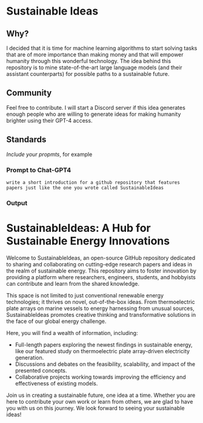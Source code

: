 # Sustainable Ideas

## Why?
I decided that it is time for machine learning algorithms to start solving tasks that are of more importance than making money and that will empower humanity through this wonderful technology.  The idea behind this repository is to mine state-of-the-art large language models (and their assistant counterparts) for possible paths to a sustainable future.

## Community

Feel free to contribute.  I will start a Discord server if this idea generates enough people who are willing to generate ideas for making humanity brighter using their GPT-4 access.

## Standards

*Include your propmts*, for example

### Prompt to Chat-GPT4
```write a short introduction for a github repository that features papers just like the one you wrote called SustainableIdeas```

### Output

# SustainableIdeas: A Hub for Sustainable Energy Innovations

Welcome to SustainableIdeas, an open-source GitHub repository dedicated to sharing and collaborating on cutting-edge research papers and ideas in the realm of sustainable energy. This repository aims to foster innovation by providing a platform where researchers, engineers, students, and hobbyists can contribute and learn from the shared knowledge.

This space is not limited to just conventional renewable energy technologies; it thrives on novel, out-of-the-box ideas. From thermoelectric plate arrays on marine vessels to energy harnessing from unusual sources, SustainableIdeas promotes creative thinking and transformative solutions in the face of our global energy challenge.

Here, you will find a wealth of information, including:

- Full-length papers exploring the newest findings in sustainable energy, like our featured study on thermoelectric plate array-driven electricity generation.
- Discussions and debates on the feasibility, scalability, and impact of the presented concepts.
- Collaborative projects working towards improving the efficiency and effectiveness of existing models.

Join us in creating a sustainable future, one idea at a time. Whether you are here to contribute your own work or learn from others, we are glad to have you with us on this journey. We look forward to seeing your sustainable ideas!
